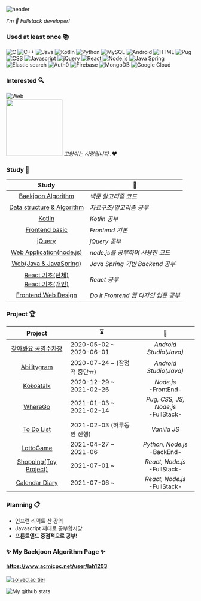 <!--https://github.com/kyechan99/capsule-render-->
![header](https://capsule-render.vercel.app/api?type=soft&color=gradient&height=60&section=header&text=Coding%20History&fontSize=35&animation=twinkling)
<!--
## ⭐ Coding History ⭐ <!--[![Hits](https://hits.seeyoufarm.com/api/count/incr/badge.svg?url=https%3A%2F%2Fgithub.com%2FLAH1203&count_bg=%2379C83D&title_bg=%23555555&icon=&icon_color=%23E7E7E7&title=hits&edge_flat=false)](https://hits.seeyoufarm.com)-->

<!-- 👋
**LAH1203/LAH1203** is a ✨ _special_ ✨ repository because its `README.md` (this file) appears on your GitHub profile.
-->


*I'm 🐥 Fullstack developer!*

<!--
이모지 링크
https://apps.timwhitlock.info/emoji/tables/unicode
https://www.webfx.com/tools/emoji-cheat-sheet/
-->

### Used at least once :books:
<!--
+ C / C++
+ Java
+ Kotlin
+ Android
+ Web(Frontend/Backend)
-->
<!--![Javascript](https://img.shields.io/amo/stars/javascript?color=yellow&label=Javascript&logo=Javascript)-->
<!-- icon url : https://simpleicons.org/ -->
![C](https://img.shields.io/badge/-C-A8B9CC?style=flat&logo=c&logoColor=white)
![C++](https://img.shields.io/badge/-C++-00599C?style=flat&logo=c%2B%2B&logoColor=white)
![Java](https://img.shields.io/badge/-Java-007396?style=flat&logo=java&logoColor=white)
![Kotlin](https://img.shields.io/badge/-Kotlin-0095D5?style=flat&logo=kotlin&logoColor=white)
![Python](https://img.shields.io/badge/-Python-3776AB?style=flat&logo=python&logoColor=white)
![MySQL](https://img.shields.io/badge/-MySQL-4479A1?style=flat&logo=MySQL&logoColor=white)
![Android](https://img.shields.io/badge/-Android-3DDC84?style=flat&logo=android&logoColor=white)
![HTML](https://img.shields.io/badge/-HTML-E34F26?style=flat&logo=html5&logoColor=white)
![Pug](https://img.shields.io/badge/-Pug-A86454?style=flat&logo=Pug&logoColor=white)
![CSS](https://img.shields.io/badge/-CSS-1572B6?style=flat&logo=css3&logoColor=white)
![Javascript](https://img.shields.io/badge/-Javascript-F7DF1E?style=flat&logo=javascript&logoColor=white)
![jQuery](https://img.shields.io/badge/-jQuery-0769AD?style=flat&logo=jquery&logoColor=white)
![React](https://img.shields.io/badge/-React-61DAFB?style=flat&logo=react&logoColor=white&fontColor=white)
![Node.js](https://img.shields.io/badge/-Node.js-339933?style=flat&logo=node.js&logoColor=white)
![Java Spring](http://img.shields.io/badge/-Java%20Spring-6DB33F?style=flat&logo=spring&logoColor=white)
![Elastic search](http://img.shields.io/badge/-Elastic%20search-005571?style=flat&logo=Elasticsearch&logoColor=white)
![Auth0](http://img.shields.io/badge/-Auth0-EB5424?style=flat&logo=Auth0&logoColor=white)
![Firebase](http://img.shields.io/badge/-Firebase-FFCA28?style=flat&logo=Firebase&logoColor=white)
![MongoDB](http://img.shields.io/badge/-MongoDB-47A248?style=flat&logo=MongoDB&logoColor=white)
![Google Cloud](http://img.shields.io/badge/-Google%20Cloud-4285F4?style=flat&logo=Google%20Cloud&logoColor=white)


<!--
### Can Do 📫
![Android](https://img.shields.io/badge/-Android-3DDC84?style=flat&logo=android&logoColor=white)
![Web application](https://img.shields.io/badge/-Web%20Application-339933?style=flat&logo=node.js&logoColor=white)
-->

### Interested :mag:
![Web](https://img.shields.io/badge/-Web-2496ED?style=flat&logo=Internet%20Explorer&logoColor=white)
<br>
<img src="https://user-images.githubusercontent.com/57928612/110071130-dbcf8280-7dbe-11eb-8d42-7e0181a689ed.png" height="150">
*고양이는 사랑입니다..:heart:*

### Study 📖
| Study | 📎 |
| :----: | ------ |
| [Baekjoon Algorithm](https://github.com/LAH1203/Baekjoon_Algorithm) | *백준 알고리즘 코드* |
| [Data structure & Algorithm](https://github.com/LAH1203/My_Algorithm) | *자료구조/알고리즘 공부* |
| [Kotlin](https://github.com/LAH1203/Kotlin_study) | *Kotlin 공부* |
| [Frontend basic](https://github.com/LAH1203/Study_Frontend_basic) | *Frontend 기본* |
| [jQuery](https://github.com/LAH1203/Study_jQuery) | *jQuery 공부* |
| [Web Application(node.js)](https://github.com/LAH1203/Study_nodejs) | *node.js를 공부하며 사용한 코드* |
| [Web(Java & JavaSpring)](https://github.com/LAH1203/Study_JavaSpring) | *Java Spring 기반 Backend 공부* |
| [React 기초(단체)](https://github.com/LAH1203/React_study)<br>[React 기초(개인)](https://github.com/LAH1203/React-with-Web-Game) | *React 공부* |
| [Frontend Web Design](https://github.com/LAH1203/Doit_FE_WebDesign) | *Do it Frontend 웹 디자인 입문 공부* |

### Project 🏆
| Project | ⌛ | 📝 |
| :----: | ------ | :---: |
| [찾아봐요 공영주차장](https://github.com/LAH1203/Parking_Map) | 2020-05-02 ~ 2020-06-01 | *Android Studio(Java)* |
| [Abilitygram](https://github.com/sunjungAn/promotion_seoul) | 2020-07-24 ~ (잠정적 중단ㅠ) | *Android Studio(Java)* |
| [Kokoatalk](https://github.com/LAH1203/Kokoatalk) | 2020-12-29 ~ 2021-02-26 | *Node.js*<br>-FrontEnd- |
| [WhereGo](https://github.com/LAH1203/WhereGo) | 2021-01-03 ~ 2021-02-14 | *Pug, CSS, JS, Node.js*<br>-FullStack- |
| [To Do List](https://github.com/LAH1203/ToDoList_VanillaJS) | 2021-02-03 (하루동안 진행) | *Vanilla JS* |
| [LottoGame](https://github.com/youngDaLee/LottoGame) | 2021-04-27 ~ 2021-06 | *Python, Node.js*<br>-BackEnd- |
| [Shopping(Toy Project)](https://github.com/LAH1203/Clone-Shopping) | 2021-07-01 ~ | *React, Node.js*<br>-FullStack- |
| [Calendar Diary](https://github.com/LAH1203/Calendar-Diary) | 2021-07-06 ~ | *React, Node.js*<br>-FullStack- |

### Planning :clipboard:
+ 인프런 리액트 산 강의
+ Javascript 제대로 공부합시당
+ **프론트엔드 중점적으로 공부!**

<!--
### Challenge :crystal_ball:
| Challenge | ⌛ | 📎 |
| ---- | ---- | ----------- |
| 알고리즘 문제 하루 최소 두 문제! | 2021-02-04 ~ | [Baekjoon Algorithm](https://github.com/LAH1203/Baekjoon_Algorithm) & [Data structure & Algorithm](https://github.com/LAH1203/My_Algorithm) |
-->

### ✨ My Baekjoon Algorithm Page ✨
#### https://www.acmicpc.net/user/lah1203
[![solved.ac tier](http://mazassumnida.wtf/api/v2/generate_badge?boj=lah1203)](https://solved.ac/lah1203)

![My github stats](https://github-readme-stats.vercel.app/api?username=LAH1203&show_icons=true)

<!--
- 🔭 I’m currently working on ...
- 🌱 I’m currently learning ...
- 👯 I’m looking to collaborate on ...
- 🤔 I’m looking for help with ...
- 💬 Ask me about ...
- 📫 How to reach me: ...
- 😄 Pronouns: ...
- ⚡ Fun fact: ...
-->
